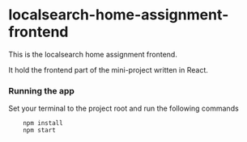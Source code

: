 # localsearch-home-assignment-frontend

This is the localsearch home assignment frontend.

It hold the frontend part of the mini-project written in React.

### Running the app

Set your terminal to the project root and run the following commands

```
    npm install
    npm start
```